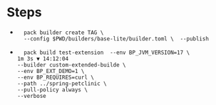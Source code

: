 # Steps
* ```shell 
    pack builder create TAG \
    --config $PWD/builders/base-lite/builder.toml \  --publish
* ```shell
    pack build test-extension  --env BP_JVM_VERSION=17 \                                               1m 3s ▼ 14:12:04
  --builder custom-extended-builde \
  --env BP_EXT_DEMO=1 \
  --env BP_REQUIRES=curl \
  --path ../spring-petclinic \
  --pull-policy always \
  --verbose
